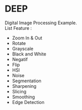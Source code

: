 # DEEP
Digital Image Processing Example.</br>
List Feature :
* Zoom In & Out
* Rotate
* Grayscale
* Black and White
* Negatif
* Flip
* HSI
* Noise
* Segmentation
* Sharpening
* Slicing
* Smoothing
* Edge Detection
